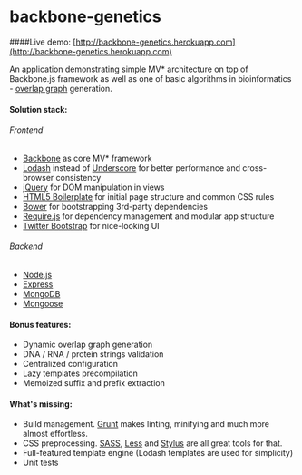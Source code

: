 backbone-genetics
=================
####Live demo: [http://backbone-genetics.herokuapp.com](http://backbone-genetics.herokuapp.com)

An application demonstrating simple MV* architecture on top of Backbone.js framework as well as one of basic algorithms in bioinformatics - [overlap graph](http://rosalind.info/problems/grph) generation.

#### Solution stack:
###### Frontend
  - [Backbone](http://backbonejs.org) as core MV* framework
  - [Lodash](http://lodash.com) instead of [Underscore](http://underscorejs.org) for better performance and cross-browser consistency
  - [jQuery](http://jquery.com) for DOM manipulation in views
  - [HTML5 Boilerplate](http://html5boilerplate.com) for initial page structure and common CSS rules
  - [Bower](http://bower.io) for bootstrapping 3rd-party dependencies
  - [Require.js](http://requirejs.org/) for dependency management and modular app structure
  - [Twitter Bootstrap](http://getbootstrap.com/) for nice-looking UI
###### Backend
  - [Node.js](http://nodejs.org/)
  - [Express](http://expressjs.com/)
  - [MongoDB](http://www.mongodb.org/)
  - [Mongoose](http://mongoosejs.com/)

#### Bonus features:
  - Dynamic overlap graph generation
  - DNA / RNA / protein strings validation
  - Centralized configuration
  - Lazy templates precompilation
  - Memoized suffix and prefix extraction

#### What's missing:
  - Build management. [Grunt](http://gruntjs.com) makes linting, minifying and much more almost effortless.
  - CSS preprocessing. [SASS](http://sass-lang.com/), [Less](http://lesscss.org/) and [Stylus](http://learnboost.github.io/stylus/) are all great tools for that.
  - Full-featured template engine (Lodash templates are used for simplicity)
  - Unit tests

